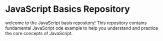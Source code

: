 # JavaScript Basics Repository
welcome to the JavaScript basis repository! This repository contains fundamental JavaScript  ode example to help you understand and practice the core concepts of JavaScript.
